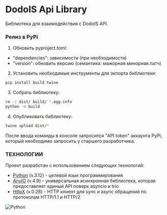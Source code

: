 # DodoIS Api Library

Библиотека для взаимодействия с DodoIS API.

### Релиз в PyPi

1. Обновить pyproject.toml:

- "dependencies": зависимости (при необходимости)
- "version": обновить версию (семантика: мажорная.минорная.патч)

2. Установить необходимые инструменты для экпорта библиотеки:

```bash
pip install build twine
```

3. Собрать библиотеку:

```bash
rm -r dist/ build/ *.egg-info
python -m build
```

4. Опубликовать библиотеку:

```bash
twine upload dist/*
```

После ввода команды в консоле запросится "API token" аккаунта PyPi, который необходимо запросить у старшего разработчика.

### ТЕХНОЛОГИИ

Проект разработан с использованием следующих технологий:

- [Python] (v.3.12) - целевой язык программирования
- [AnyIO] (v.4.9) - универсальная асинхронная библиотека, которая предоставляет единый API поверх asyncio и trio
- [HttpX] (v.0.28) - HTTP клиент для sync и async обращений по протоколам HTTP/1.1 и HTTP/2

![Python](https://img.shields.io/badge/python-3670A0?style=for-the-badge&logo=python&logoColor=ffdd54)

[Python]: <https://www.python.org/>
[HttpX]: <https://www.python-httpx.org/>
[Anyio]: <https://anyio.readthedocs.io/en/stable/>
